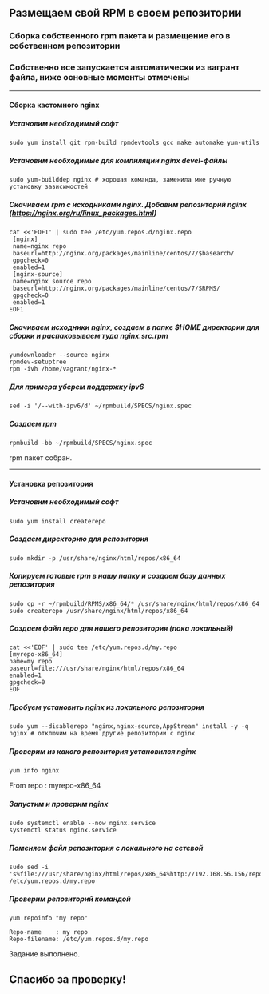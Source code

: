 
## Размещаем свой RPM в своем репозитории
### Сборка собственного rpm пакета и размещение его в собственном репозитории
###  Собственно все запускается автоматически из вагрант файла, ниже основные моменты отмечены

-----
#### Сборка кастомного nginx
##### Установим необходимый софт
    sudo yum install git rpm-build rpmdevtools gcc make automake yum-utils
##### Установим необходимые для компиляции nginx devel-файлы
    sudo yum-builddep nginx # хорошая команда, заменила мне ручную установку зависимостей
##### Скачиваем rpm с исходниками nginx. Добавим репозиторий nginx (https://nginx.org/ru/linux_packages.html)

    cat <<'EOF1' | sudo tee /etc/yum.repos.d/nginx.repo
     [nginx]
     name=nginx repo
     baseurl=http://nginx.org/packages/mainline/centos/7/$basearch/
     gpgcheck=0
     enabled=1
     [nginx-source]
     name=nginx source repo
     baseurl=http://nginx.org/packages/mainline/centos/7/SRPMS/
     gpgcheck=0
     enabled=1
    EOF1

##### Скачиваем исходники nginx, создаем в папке $HOME директории для сборки и распаковываем туда nginx.src.rpm
    yumdownloader --source nginx
    rpmdev-setuptree
    rpm -ivh /home/vagrant/nginx-*

##### Для примера уберем поддержку ipv6
    sed -i '/--with-ipv6/d' ~/rpmbuild/SPECS/nginx.spec
##### Создаем rpm
    rpmbuild -bb ~/rpmbuild/SPECS/nginx.spec

rpm пакет собран.

-----
#### Установка репозитория
##### Установим необходимый софт
    sudo yum install createrepo
##### Создаем директорию для репозитория
    sudo mkdir -p /usr/share/nginx/html/repos/x86_64
##### Копируем готовые rpm в нашу папку и создаем базу данных репозитория
    sudo cp -r ~/rpmbuild/RPMS/x86_64/* /usr/share/nginx/html/repos/x86_64
    sudo createrepo /usr/share/nginx/html/repos/x86_64
##### Создаем файл repo для нашего репозитория (пока локальный)
    cat <<'EOF' | sudo tee /etc/yum.repos.d/my.repo
    [myrepo-x86_64]
    name=my repo
    baseurl=file:///usr/share/nginx/html/repos/x86_64
    enabled=1
    gpgcheck=0
    EOF
##### Пробуем установить nginx из локального репозитория
    sudo yum --disablerepo "nginx,nginx-source,AppStream" install -y -q nginx # отключим на время другие репозитории с nginx
##### Проверим из какого репозитория установился nginx
    yum info nginx

   From repo    : myrepo-x86_64

##### Запустим и проверим nginx
    sudo systemctl enable --now nginx.service
    systemctl status nginx.service
##### Поменяем файл репозитория с локального на сетевой
    sudo sed -i 's%file:///usr/share/nginx/html/repos/x86_64%http://192.168.56.156/repos/x86_64/%' /etc/yum.repos.d/my.repo
##### Проверим репозиторий командой
    yum repoinfo "my repo"

    Repo-name    : my repo
    Repo-filename: /etc/yum.repos.d/my.repo


Задание выполнено.

## Спасибо за проверку!
